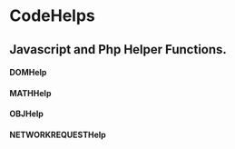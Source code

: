 # CodeHelps
## Javascript and Php Helper Functions.
#### DOMHelp
#### MATHHelp
#### OBJHelp
#### NETWORKREQUESTHelp
